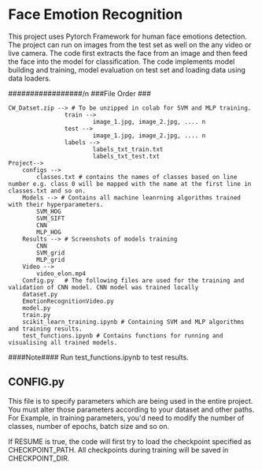 # Face Emotion Recognition
This project uses Pytorch Framework for human face emotions detection. The project can run on images from the test set as well on the any video or live camera. 
The code first extracts the face from an image and then feed the face into the model for classification. 
The code implements model building and training, model evaluation on test set and loading data using data loaders.

#################/n
###File Order ###


	CW_Datset.zip --> # To be unzipped in colab for SVM and MLP training.
                	train -->
                    		image_1.jpg, image_2.jpg, .... n
                	test -->
                    		image_1.jpg, image_2.jpg, .... n
                	labels --> 
                    		labels_txt_train.txt
                    		labels_txt_test.txt
	Project-->
		configs -->
			classes.txt # contains the names of classes based on line number e.g. class 0 will be mapped with the name at the first line in classes.txt and so on.
		Models --> # Contains all machine leanrning algorithms trained with their hyperparameters.
			SVM_HOG
			SVM_SIFT
			CNN
			MLP_HOG
		Results --> # Screenshots of models training
			CNN
			SVM_grid
			MLP_grid
		Video --> 
			video_elon.mp4
		Config.py	# The following files are used for the training and validation of CNN model. CNN model was trained locally
		dataset.py
		EmotionRecognitionVideo.py
		model.py
		train.py
		scikit_learn_training.ipynb # Containing SVM and MLP algorithms and training results.
		test_functions.ipynb # Contains functions for running and visualising all trained models.
		

####Note####
Run test_functions.ipynb to test results.
			
## CONFIG.py
This file is to specify parameters which are being used in the entire project. 
You must alter those parameters according to your dataset and other paths. For Example, in training parameters, you'd need to modify the number of classes, number of epochs, batch size and so on.

If RESUME is true, the code will first try to load the checkpoint specified as CHECKPOINT_PATH. All checkpoints during training will be saved in CHECKPOINT_DIR.

